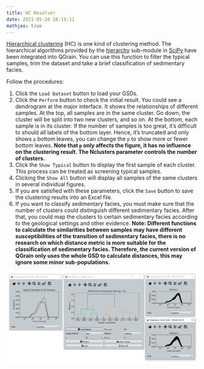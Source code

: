 ```yaml
---
title: HC Resolver
date: 2021-05-28 16:15:11
mathjax: true
---
```


[Hierarchical clustering](https://en.wikipedia.org/wiki/Hierarchical_clustering) (HC) is one kind of clustering method. The hierarchical algorithms provided by the [hierarchy](https://docs.scipy.org/doc/scipy/reference/cluster.hierarchy.html) sub-module in [SciPy](https://www.scipy.org/) have been integrated into QGrain. You can use this function to filter the typical samples, trim the dataset and take a brief classification of sedimentary facies.

Follow the procedures:

1. Click the `Load Dataset` button to load your GSDs.
2. Click the `Perform` button to check the initial result. You could see a dendrogram at the major interface. It shows the relationships of different samples. At the top, all samples are in the same cluster. Go down, the cluster will be split into two new clusters, and so on. At the bottom, each sample is in its cluster. If the number of samples is too great, it’s difficult to should all labels of the bottom layer. Hence, it’s truncated and only shows `p` bottom leaves, you can change the `p` to show more or fewer bottom leaves. **Note that `p` only affects the figure, it has no influence on the clustering result. The Nclusters parameter controls the number of clusters.**
3. Click the `Show Typical` button to display the first sample of each cluster. This process can be treated as screening typical samples.
4. Clicking the `Show All` button will display all samples of the same clusters in several individual figures.
5. If you are satisfied with these parameters, click the `Save` button to save the clustering results into an Excel file.
6. If you want to classify sedimentary facies, you must make sure that the number of clusters could distinguish different sedimentary facies. After that, you could map the clusters to certain sedimentary facies according to the geological settings and other evidence. **Note: Different functions to calculate the similarities between samples may have different susceptibilities of the transition of sedimentary facies, there is no research on which distance metric is more suitable for the classification of sedimentary facies. Therefore, the current version of QGrain only uses the whole GSD to calculate distances, this may ignore some minor sub-populations.**

![The screenshot of HC Resolver's interface](/images/hc.png)
